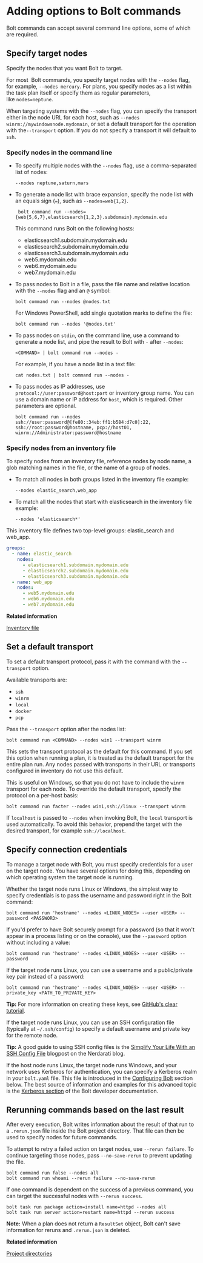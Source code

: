 # Adding options to Bolt commands

Bolt commands can accept several command line options, some of which are required.

## Specify target nodes

Specify the nodes that you want Bolt to target.

For most  Bolt commands, you specify target nodes with the `--nodes` flag, for example, `--nodes mercury`. For plans, you specify nodes as a list within the task plan itself or specify them as regular parameters, like `nodes=neptune`.

When targeting systems with the `--nodes` flag, you can specify the transport either in the node URL for each host, such as `--nodes winrm://mywindowsnode.mydomain`, or set a default transport for the operation with the`--transport` option. If you do not specify a transport it will default to `ssh`.

### Specify nodes in the command line

-   To specify multiple nodes with the `--nodes` flag, use a comma-separated list of nodes:
    ```
    --nodes neptune,saturn,mars
    ```

-   To generate a node list with brace expansion, specify the node list with an equals sign \(`=`\), such as `--nodes=web{1,2}`.
    ```
     bolt command run --nodes={web{5,6,7},elasticsearch{1,2,3}.subdomain}.mydomain.edu  
    ```
    This command runs Bolt on the following hosts:
    -   elasticsearch1.subdomain.mydomain.edu
    -   elasticsearch2.subdomain.mydomain.edu
    -   elasticsearch3.subdomain.mydomain.edu
    -   web5.mydomain.edu
    -   web6.mydomain.edu
    -   web7.mydomain.edu

-   To pass nodes to Bolt in a file, pass the file name and relative location with the `--nodes` flag and an `@` symbol:
    ```
    bolt command run --nodes @nodes.txt
    ```

    For Windows PowerShell, add single quotation marks to define the file:
    ```
    bolt command run --nodes '@nodes.txt'
    ```

-   To pass nodes on `stdin`, on the command line, use a command to generate a node list, and pipe the result to Bolt with `-` after `--nodes`:
    ```
    <COMMAND> | bolt command run --nodes -
    ```

    For example, if you have a node list in a text file:
    ```
    cat nodes.txt | bolt command run --nodes -
    ```

-   To pass nodes as IP addresses, use `protocol://user:password@host:port` or inventory group name. You can use a domain name or IP address for `host`, which is required. Other parameters are optional.
    ```
    bolt command run --nodes ssh://user:password@[fe80::34eb:ff1:b584:d7c0]:22,
    ssh://root:password@hostname, pcp://host01, winrm://Administrator:password@hostname
    ```


### Specify nodes from an inventory file

To specify nodes from an inventory file, reference nodes by node name, a glob matching names in the file, or the name of a group of nodes.
-   To match all nodes in both groups listed in the inventory file example:
    ```
    --nodes elastic_search,web_app
    ```
-   To match all the nodes that start with elasticsearch in the inventory file example:
    ```
    --nodes 'elasticsearch*' 
    ```

This inventory file defines two top-level groups: elastic\_search and web\_app.
```yaml
groups:
  - name: elastic_search
    nodes:
      - elasticsearch1.subdomain.mydomain.edu
      - elasticsearch2.subdomain.mydomain.edu
      - elasticsearch3.subdomain.mydomain.edu
  - name: web_app
    nodes:
      - web5.mydomain.edu
      - web6.mydomain.edu
      - web7.mydomain.edu
```


**Related information**  

[Inventory file](inventory_file.md)

## Set a default transport

To set a default transport protocol, pass it with the command with the `--transport` option.

Available transports are:
-   `ssh`
-   `winrm`
-   `local`
-   `docker`
-   `pcp`

Pass the `--transport` option after the nodes list:
```
bolt command run <COMMAND> --nodes win1 --transport winrm
```

This sets the transport protocol as the default for this command. If you set this option when running a plan, it is treated as the default transport for the entire plan run. Any nodes passed with transports in their URL or transports configured in inventory do not use this default.

This is useful on Windows, so that you do not have to include the `winrm` transport for each node. To override the default transport, specify the protocol on a per-host basis:
```
bolt command run facter --nodes win1,ssh://linux --transport winrm
```

If `localhost` is passed to `--nodes` when invoking Bolt, the `local` transport is used automatically. To avoid this behavior, prepend the target with the desired transport, for example `ssh://localhost`.


## Specify connection credentials

To manage a target node with Bolt, you must specify credentials for a user on the target node. You have several options for doing this, depending on which operating system the target node is running.

Whether the target node runs Linux or Windows, the simplest way to specify credentials is to pass the username and password right in the Bolt command:
```
bolt command run 'hostname' --nodes <LINUX_NODES> --user <USER> --password <PASSWORD>
```

If you'd prefer to have Bolt securely prompt for a password \(so that it won't appear in a process listing or on the console\), use the `--password` option without including a value:
```
bolt command run 'hostname' --nodes <LINUX_NODES> --user <USER> --password
```

If the target node runs Linux, you can use a username and a public/private key pair instead of a password:
```
bolt command run 'hostname' --nodes <LINUX_NODES> --user <USER> --private_key <PATH_TO_PRIVATE_KEY>
```

**Tip:** For more information on creating these keys, see [GitHub's clear tutorial](https://help.github.com/en/articles/generating-a-new-ssh-key-and-adding-it-to-the-ssh-agent).

If the target node runs Linux, you can use an SSH configuration file \(typically at `~/.ssh/config`\) to specify a default username and private key for the remote node.

**Tip:** A good guide to using SSH config files is the [Simplify Your Life With an SSH Config File](https://nerderati.com/2011/03/17/simplify-your-life-with-an-ssh-config-file/) blogpost on the Nerdarati blog.

If the host node runs Linux, the target node runs Windows, and your network uses Kerberos for authentication, you can specify a Kerberos realm in your `bolt.yaml` file. This file is introduced in the [Configuring Bolt](configuring_bolt.md) section below. The best source of information and examples for this advanced topic is the [Kerberos section](https://github.com/puppetlabs/bolt/blob/master/developer-docs/kerberos.md) of the Bolt developer documentation.

## Rerunning commands based on the last result

After every execution, Bolt writes information about the result of that run to a `.rerun.json` file inside the Bolt project directory. That file can then be used to specify nodes for future commands.

To attempt to retry a failed action on target nodes, use `--rerun failure`. To continue targeting those nodes, pass `--no-save-rerun` to prevent updating the file.
```shell script
bolt command run false --nodes all
bolt command run whoami --rerun failure --no-save-rerun
```

If one command is dependent on the success of a previous command, you can target the successful nodes with `--rerun success`.
```shell script
bolt task run package action=install name=httpd --nodes all
bolt task run server action=restart name=httpd --rerun success
```

**Note:** When a plan does not return a `ResultSet` object, Bolt can't save information for reruns and `.rerun.json` is deleted.

**Related information**  

[Project directories](bolt_project_directories.md#)
